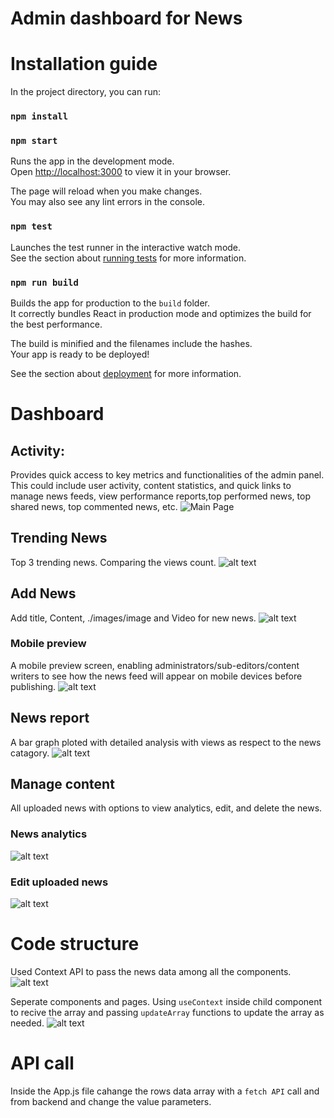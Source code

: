 # Admin dashboard for News


# Installation guide

In the project directory, you can run:
### `npm install`

### `npm start`

Runs the app in the development mode.\
Open [http://localhost:3000](http://localhost:3000) to view it in your browser.

The page will reload when you make changes.\
You may also see any lint errors in the console.

### `npm test`

Launches the test runner in the interactive watch mode.\
See the section about [running tests](https://facebook.github.io/create-react-app/docs/running-tests) for more information.

### `npm run build`

Builds the app for production to the `build` folder.\
It correctly bundles React in production mode and optimizes the build for the best performance.

The build is minified and the filenames include the hashes.\
Your app is ready to be deployed!

See the section about [deployment](https://facebook.github.io/create-react-app/docs/deployment) for more information.

# Dashboard 

## Activity: 
Provides quick access to key
metrics and functionalities of the admin panel. This could include user activity, content statistics, and quick links to manage news feeds, view performance reports,top performed news, top shared news, top commented news, etc.
![Main Page](./images/image101.png)

## Trending News
Top 3 trending news. Comparing the views count.
![alt text](Trending.png)

## Add News
Add title, Content, ./images/image and Video for new news.
![alt text](./images/image.png)

### Mobile preview
A mobile preview screen, enabling
administrators/sub-editors/content writers to see how the news feed will appear on mobile devices before publishing.
![alt text](./images/image-1.png)

## News report
A bar graph ploted with detailed analysis with views as respect to the news catagory.
![alt text](./images/image-2.png)

## Manage content 
All uploaded news with options to view analytics, edit, and delete the news.

### News analytics
![alt text](./images/image-3.png)

### Edit uploaded news
![alt text](./images/image-5.png)

# Code structure
Used Context API to pass the news data among all the components.
![alt text](./images/Code1.png)

Seperate components and pages. Using `useContext` inside child component to recive the array and passing `updateArray` functions to update the array as needed.
![alt text](./images/Code2.png)

# API call
Inside the App.js file cahange the rows data array with a `fetch API` call and from backend and change the value parameters. 


